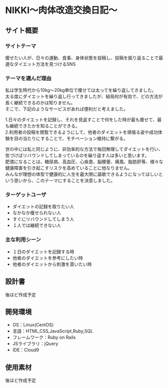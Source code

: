 # NIKKI〜肉体改造交換日記〜

## サイト概要

### サイトテーマ
痩せたい人が、日々の運動、食事、身体状態を投稿し、投稿を振り返ることで最適なダイエット方法を見つけるSNS

### テーマを選んだ理由
私は学生時代から10kg〜20kg単位で痩せては太ってを繰り返してきました。  
太る度にダイエットを繰り返し行ってきましたが、結局何が有効で、どの方法が長く継続できるのかは知りません。  
そこで、下記のようなサービスがあれば便利だと考えました。

1.日々のダイエットを記録し、それを見返すことで何をした時が最も痩せて、最も継続できたかを知ることができる。  
2.利用者の投稿を閲覧できるようにして、他者のダイエットを頑張る姿や成功体験を目の当たりにすることで、モチベーション維持に繋がる。

世の中には私と同じように、非効率的な方法で毎回無理してダイエットを行い、気づけばリバウンドしてしまっているのを繰り返す人は多いと思います。  
肥満になることは、糖尿病、高血圧、心疾患、脳梗塞、痛風、脂肪肝等、様々な健康障害を引き起こすリスクを高めていることに他なりません。  
みんなが理想の体型で健康的に人生を最大限に謳歌できるようになってほしいという思いから、このテーマにすることを決意しました。

### ターゲットユーザ
- ダイエットの記録を取りたい人
- なかなか痩せられない人
- すぐにリバウンドしてしまう人
- １人では継続できない人

### 主な利用シーン
- １日のダイエットを記録する時
- 他者のダイエットを参考にしたい時
- 他者のダイエットから刺激を貰いたい時
​
## 設計書
後ほど作成予定
​
## 開発環境
- OS：Linux(CentOS)
- 言語：HTML,CSS,JavaScript,Ruby,SQL
- フレームワーク：Ruby on Rails
- JSライブラリ：jQuery
- IDE：Cloud9
​
## 使用素材
後ほど作成予定